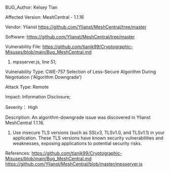 BUG_Author:
Kelsey Tian

Affected Version:
MeshCentral - 1.1.16

Vendor:
Ylianst
https://github.com/Ylianst/MeshCentral/tree/master

Software:
https://github.com/Ylianst/MeshCentral/tree/master

Vulnerability File:
https://github.com/tianjk99/Cryptographic-Misuses/blob/main/Bug_MeshCentral.md
1. mpsserver.js, line 51;

Vulnerability Type:
CWE-757 Selection of Less-Secure Algorithm During Negotiation ('Algorithm Downgrade')

Attack Type:
Remote

Impact:
Information Disclosure;

Severity：
High

Description:
An algorithm-downgrade issue was discovered in Ylianst MeshCentral 1.1.16.
1. Use insecure TLS versions (such as SSLv3, TLSv1.0, and TLSv1.1) in your application. These TLS versions have known security vulnerabilities and weaknesses, exposing applications to potential security risks.

References:
https://github.com/tianjk99/Cryptographic-Misuses/blob/main/Bug_MeshCentral.md
https://github.com/Ylianst/MeshCentral/blob/master/mpsserver.js
